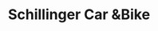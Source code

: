 ---
title: "Schillinger Car &Bike"
url: /laberweinting/schillinger-car-undbike/
shop: Autowerkstatt
---